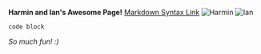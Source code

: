 **Harmin and Ian's Awesome Page!**
[Markdown Syntax Link](http://daringfireball.net/projects/markdown/syntax)
![Harmin](https://lh3.googleusercontent.com/-uZ8CmmSClEM/VeHmFsdYHiI/AAAAAAAAAu0/fC5Uvq4B9JY/s0/hangout_snapshot_0.png)
![Ian](https://lh3.googleusercontent.com/-BVNjJQsSdKQ/VeHl-ysFBVI/AAAAAAAAAIQ/RMbXMbur6Vo/s0/hangout_snapshot_0.png)
```
code block
```
*So much fun! :)*